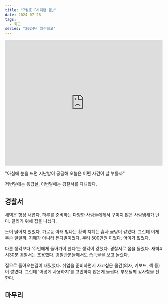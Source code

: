 ```yaml
---
title: "7월호 ｢시퍼런 봄｣"
date: 2024-07-28
tags:
  - 회고
series: "2024년 월간회고"
---
```


<iframe width="100%" height="400" src="https://www.youtube.com/embed/8i-B1ieI_kY?si=VDSK-up06aLKIp7g" title="YouTube video player" frameborder="0" allow="accelerometer; autoplay; clipboard-write; encrypted-media; gyroscope; picture-in-picture; web-share" referrerpolicy="strict-origin-when-cross-origin" allowfullscreen></iframe>

"아침에 눈을 뜨면 지난밤이 궁금해 오늘은 어떤 사건이 날 부를까"

저번달에는 응급실, 이번달에는 경찰서를 다녀왔다.

## 경찰서

새벽은 항상 새롭다. 하루를 준비하는 다양한 사람들에게서 꾸미지 않은 사람냄새가 난다. 달리기 위해 집을 나섰다.

돈이 떨어져 있었다. 가로등 아래 빛나는 황색 지폐는 흡사 금덩이 같았다. 그런데 이게 무슨 일일까. 지폐가 아니라 돈다발이었다. 무려 500만원 이었다.
어이가 없었다.

다른 생각보다 '주인에게 돌아가야 한다'는 생각이 강했다. 경찰서로 몸을 돌렸다. 새벽4시30분 경찰서는 조용했다. 경찰관분들께서도 습득물을 보고 놀랐다.

집으로 돌아오는길이 재밌었다. 취업을 준비하면서 사고싶은 물건(의자, 키보드, 책 등)이 쌓였다. 그런데 '어떻게 사용하지'를 고민하지 않은게 놀랍다. 부모님께 감사함을 전한다.

## 마무리
